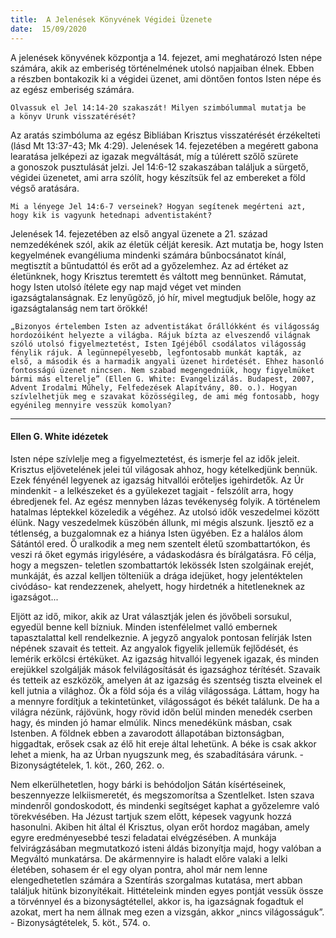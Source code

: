 ```yaml
---
title:  A Jelenések Könyvének Végidei Üzenete
date:  15/09/2020
---
```


A jelenések könyvének központja a 14. fejezet, ami meghatározó Isten népe számára, akik az emberiség történelmének utolsó napjaiban élnek. Ebben a részben bontakozik ki a végidei üzenet, ami döntően fontos Isten népe és az egész emberiség számára.

`Olvassuk el Jel 14:14-20 szakaszát! Milyen szimbólummal mutatja be a könyv Urunk visszatérését?`

Az aratás szimbóluma az egész Bibliában Krisztus visszatérését érzékelteti (lásd Mt 13:37-43; Mk 4:29). Jelenések 14. fejezetében a megérett gabona learatása jelképezi az igazak megváltását, míg a túlérett szőlő szürete a gonoszok pusztulását jelzi. Jel 14:6-12 szakaszában találjuk a sürgető, végidei üzenetet, ami arra szólít, hogy készítsük fel az embereket a föld végső aratására.

`Mi a lényege Jel 14:6-7 verseinek? Hogyan segítenek megérteni azt, hogy kik is vagyunk hetednapi adventistaként?`

Jelenések 14. fejezetében az első angyal üzenete a 21. század nemzedékének szól, akik az életük célját keresik. Azt mutatja be, hogy Isten kegyelmének evangéliuma mindenki számára bűnbocsánatot kínál, megtisztít a bűntudattól és erőt ad a győzelemhez. Az ad értéket az életünknek, hogy Krisztus teremtett és váltott meg bennünket. Rámutat, hogy Isten utolsó ítélete egy nap majd véget vet minden igazságtalanságnak. Ez lenyűgöző, jó hír, mivel megtudjuk belőle, hogy az igazságtalanság nem tart örökké!

`„Bizonyos értelemben Isten az adventistákat őrállókként és világosság hordozóiként helyezte a világba. Rájuk bízta az elveszendő világnak szóló utolsó figyelmeztetést, Isten Igéjéből csodálatos világosság fénylik rájuk. A legünnepélyesebb, legfontosabb munkát kapták, az első, a második és a harmadik angyali üzenet hirdetését. Ehhez hasonló fontosságú üzenet nincsen. Nem szabad megengedniük, hogy figyelmüket bármi más elterelje” (Ellen G. White: Evangelizálás. Budapest, 2007, Advent Irodalmi Műhely, Felfedezések Alapítvány, 80. o.). Hogyan szívlelhetjük meg e szavakat közösségileg, de ami még fontosabb, hogy egyénileg mennyire vesszük komolyan?`

---

#### Ellen G. White idézetek

Isten népe szívlelje meg a figyelmeztetést, és ismerje fel az idők jeleit. Krisztus eljövetelének jelei túl világosak ahhoz, hogy kételkedjünk bennük. Ezek fényénél legyenek az igazság hitvallói erőteljes igehirdetők. Az Úr mindenkit - a lelkészeket és a gyülekezet tagjait - felszólít arra, hogy ébredjenek fel. Az egész mennyben lázas tevékenység folyik. A történelem hatalmas léptekkel közeledik a végéhez. Az utolsó idők veszedelmei között élünk. Nagy veszedelmek küszöbén állunk, mi mégis alszunk. Ijesztő ez a tétlenség, a buzgalomnak ez a hiánya Isten ügyében. Ez a halálos álom Sátántól ered. Ő uralkodik a meg nem szentelt életű szombattartókon, és veszi rá őket egymás irigylésére, a vádaskodásra és bírálgatásra. Fő célja, hogy a megszen- teletlen szombattartók lekössék Isten szolgáinak erejét, munkáját, és azzal kelljen tölteniük a drága idejüket, hogy jelentéktelen civódáso- kat rendezzenek, ahelyett, hogy hirdetnék a hitetleneknek az igazságot...

Eljött az idő, mikor, akik az Urat választják jelen és jövőbeli sorsukul, egyedül benne kell bízniuk. Minden istenfélelmet valló embernek tapasztalattal kell rendelkeznie. A jegyző angyalok pontosan felírják Isten népének szavait és tetteit. Az angyalok figyelik jellemük fejlődését, és lemérik erkölcsi értéküket. Az igazság hitvallói legyenek igazak, és minden erejükkel szolgálják mások felvilágosítását és igazsághoz térítését. Szavaik és tetteik az eszközök, amelyen át az igazság és szentség tiszta elveinek el kell jutnia a világhoz. Ők a föld sója és a világ világossága. Láttam, hogy ha a mennyre fordítjuk a tekintetünket, világosságot és békét találunk. De ha a világra nézünk, rájövünk, hogy rövid időn belül minden menedék cserben hagy, és minden jó hamar elmúlik. Nincs menedékünk másban, csak Istenben. A földnek ebben a zavarodott állapotában biztonságban, higgadtak, erősek csak az élő hit ereje által lehetünk. A béke is csak akkor lehet a mienk, ha az Úrban nyugszunk meg, és szabadítására várunk. - Bizonyságtételek, 1. köt., 260, 262. o.

Nem elkerülhetetlen, hogy bárki is behódoljon Sátán kísértéseinek, beszennyezze lelkiismeretét, és megszomorítsa a Szentlelket. Isten szava mindenről gondoskodott, és mindenki segítséget kaphat a győzelemre való törekvésében. Ha Jézust tartjuk szem előtt, képesek vagyunk hozzá hasonulni. Akiben hit által él Krisztus, olyan erőt hordoz magában, amely egyre eredményesebbé teszi feladatai elvégzésében. A munkája felvirágzásában megmutatkozó isteni áldás bizonyítja majd, hogy valóban a Megváltó munkatársa. De akármennyire is haladt előre valaki a lelki életében, sohasem ér el egy olyan pontra, ahol már nem lenne elengedhetetlen számára a Szentírás szorgalmas kutatása, mert abban találjuk hitünk bizonyítékait. Hittételeink minden egyes pontját vessük össze a törvénnyel és a bizonyságtétellel, akkor is, ha igazságnak fogadtuk el azokat, mert ha nem állnak meg ezen a vizsgán, akkor „nincs világosságuk”. - Bizonyságtételek, 5. köt., 574. o.